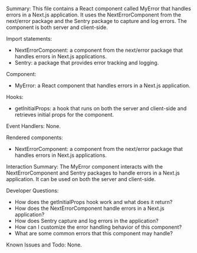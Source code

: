 Summary:
This file contains a React component called MyError that handles errors in a Next.js application. It uses the NextErrorComponent from the next/error package and the Sentry package to capture and log errors. The component is both server and client-side.

Import statements:
- NextErrorComponent: a component from the next/error package that handles errors in Next.js applications.
- Sentry: a package that provides error tracking and logging.

Component:
- MyError: a React component that handles errors in a Next.js application.

Hooks:
- getInitialProps: a hook that runs on both the server and client-side and retrieves initial props for the component.

Event Handlers:
None.

Rendered components:
- NextErrorComponent: a component from the next/error package that handles errors in Next.js applications.

Interaction Summary:
The MyError component interacts with the NextErrorComponent and Sentry packages to handle errors in a Next.js application. It can be used on both the server and client-side.

Developer Questions:
- How does the getInitialProps hook work and what does it return?
- How does the NextErrorComponent handle errors in a Next.js application?
- How does Sentry capture and log errors in the application?
- How can I customize the error handling behavior of this component?
- What are some common errors that this component may handle? 

Known Issues and Todo:
None.